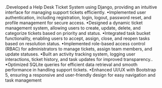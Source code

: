 .Developed a Help Desk Ticket System using Django, providing an intuitive interface for managing support tickets efficiently.
•Implemented user authentication, including registration, login, logout, password reset, and profile management for secure access.
•Designed a dynamic ticket management system, allowing users to create, update, delete, and categorize tickets based on priority and status.
•Integrated task bucket functionality, enabling users to accept, assign, close, and reopen tasks based on resolution status.
•Implemented role-based access control (RBAC) for administrators to manage tickets, assign team members, and update statuses.
•Built an activity tracking system, logging user interactions, ticket history, and task updates for improved transparency..
•Optimized SQLite queries for efficient data retrieval and smooth performance in handling support tickets.
•Enhanced UI/UX with Bootstrap 5, ensuring a responsive and user-friendly design for easy navigation and task management
